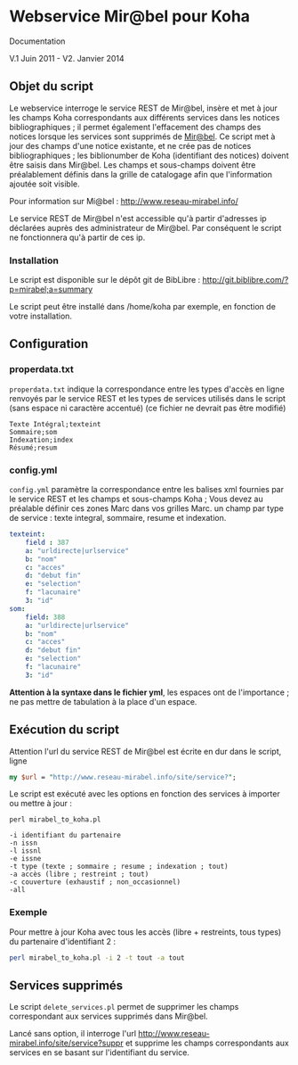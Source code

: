 Webservice Mir@bel pour Koha
============================

Documentation 

V.1 Juin 2011 - V2. Janvier 2014


Objet du script
---------------

Le webservice interroge le service REST de Mir@bel, insère et met à jour les champs Koha correspondants aux différents services dans les notices bibliographiques ; il permet également l'effacement des champs des notices lorsque les services sont supprimés de [Mir@bel](http://www.reseau-mirabel.info/).
Ce script met à jour des champs d'une notice existante, et ne crée pas de notices bibliographiques ; les biblionumber de Koha (identifiant des notices) doivent être saisis dans Mir@bel. Les champs et sous-champs doivent être préalablement définis dans la grille de catalogage afin que l'information ajoutée soit visible.

Pour information sur Mi@bel : <http://www.reseau-mirabel.info/>

Le service REST de Mir@bel n'est accessible qu'à partir d'adresses ip déclarées auprès des administrateur de Mir@bel.
Par conséquent le script ne fonctionnera qu'à partir de ces ip.

### Installation

Le script est disponible sur le dépôt git de BibLibre : 
<http://git.biblibre.com/?p=mirabel;a=summary>

Le script peut être installé dans /home/koha par exemple, en fonction de votre installation.


Configuration
-------------

### properdata.txt

`properdata.txt` indique la correspondance entre les types d'accès en ligne renvoyés par le service REST et les types de services utilisés dans le script (sans espace ni caractère accentué) (ce fichier ne devrait pas être modifié)

```
Texte Intégral;texteint 
Sommaire;som 
Indexation;index 
Résumé;resum 
```

### config.yml

`config.yml` paramètre la correspondance entre les balises xml fournies par le service REST et les champs et sous-champs Koha ; Vous devez au préalable définir ces zones Marc dans vos grilles Marc.
un champ par type de service : texte integral, sommaire, resume et indexation.

```yml
texteint: 
    field : 387 
    a: "urldirecte|urlservice" 
    b: "nom" 
    c: "acces" 
    d: "debut fin" 
    e: "selection"
    f: "lacunaire"
    3: "id" 
som: 
    field: 388 
    a: "urldirecte|urlservice" 
    b: "nom" 
    c: "acces" 
    d: "debut fin" 
    e: "selection"
    f: "lacunaire"
    3: "id" 
```

**Attention à la syntaxe dans le fichier yml**, les espaces ont de l'importance ; ne pas mettre de tabulation à la place d'un espace.


Exécution du script
-------------------

Attention l'url du service REST de Mir@bel est écrite en dur dans le script, ligne

```perl
my $url = "http://www.reseau-mirabel.info/site/service?";
```

Le script est exécuté avec les options en fonction des services à importer ou mettre à jour : 

```
perl mirabel_to_koha.pl

-i identifiant du partenaire
-n issn
-l issnl
-e issne
-t type (texte ; sommaire ; resume ; indexation ; tout)
-a accès (libre ; restreint ; tout)
-c couverture (exhaustif ; non_occasionnel)
-all 
```

### Exemple

Pour mettre à jour Koha avec tous les accès (libre + restreints, tous types) du partenaire d'identifiant 2 :

```sh
perl mirabel_to_koha.pl -i 2 -t tout -a tout
```


Services supprimés
------------------

Le script `delete_services.pl` permet de supprimer les champs correspondant aux services supprimés dans Mir@bel.

Lancé sans option, il interroge l'url <http://www.reseau-mirabel.info/site/service?suppr> et supprime les champs correspondants aux services en se basant sur l'identifiant du service.

